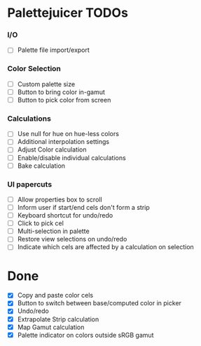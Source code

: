 # Palettejuicer TODOs

### I/O

- [ ] Palette file import/export

### Color Selection

- [ ] Custom palette size
- [ ] Button to bring color in-gamut
- [ ] Button to pick color from screen

### Calculations

- [ ] Use null for hue on hue-less colors
- [ ] Additional interpolation settings
- [ ] Adjust Color calculation
- [ ] Enable/disable individual calculations
- [ ] Bake calculation

### UI papercuts

- [ ] Allow properties box to scroll
- [ ] Inform user if start/end cels don't form a strip
- [ ] Keyboard shortcut for undo/redo
- [ ] Click to pick cel
- [ ] Multi-selection in palette
- [ ] Restore view selections on undo/redo
- [ ] Indicate which cels are affected by a calculation on selection

# Done

- [x] Copy and paste color cels
- [x] Button to switch between base/computed color in picker
- [x] Undo/redo
- [x] Extrapolate Strip calculation
- [x] Map Gamut calculation
- [x] Palette indicator on colors outside sRGB gamut
